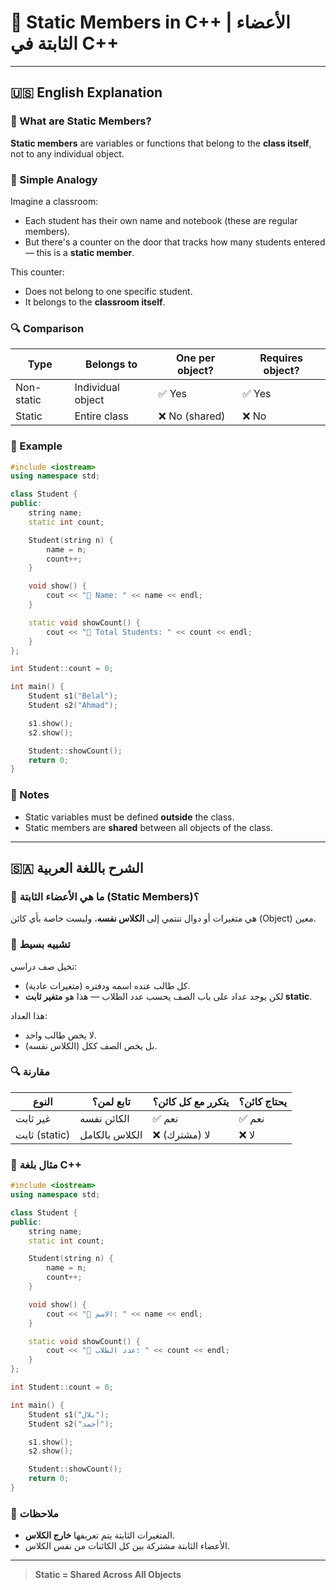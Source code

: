
# 🧲 Static Members in C++ | الأعضاء الثابتة في C++

---

## 🇺🇸 English Explanation

### 🧠 What are Static Members?

**Static members** are variables or functions that belong to the **class itself**, not to any individual object.

### 👦 Simple Analogy

Imagine a classroom:
- Each student has their own name and notebook (these are regular members).
- But there's a counter on the door that tracks how many students entered — this is a **static member**.

This counter:
- Does not belong to one specific student.
- It belongs to the **classroom itself**.

### 🔍 Comparison

| Type        | Belongs to        | One per object? | Requires object? |
|-------------|-------------------|------------------|------------------|
| Non-static  | Individual object | ✅ Yes           | ✅ Yes           |
| Static      | Entire class      | ❌ No (shared)   | ❌ No            |

### 🧰 Example

```cpp
#include <iostream>
using namespace std;

class Student {
public:
    string name;
    static int count;

    Student(string n) {
        name = n;
        count++;
    }

    void show() {
        cout << "👤 Name: " << name << endl;
    }

    static void showCount() {
        cout << "👥 Total Students: " << count << endl;
    }
};

int Student::count = 0;

int main() {
    Student s1("Belal");
    Student s2("Ahmad");

    s1.show();
    s2.show();

    Student::showCount();
    return 0;
}
```

### 📌 Notes

- Static variables must be defined **outside** the class.
- Static members are **shared** between all objects of the class.

---

## 🇸🇦 الشرح باللغة العربية

### 🧠 ما هي الأعضاء الثابتة (Static Members)؟

هي متغيرات أو دوال تنتمي إلى **الكلاس نفسه**، وليست خاصة بأي كائن (Object) معين.

### 👶 تشبيه بسيط

تخيل صف دراسي:
- كل طالب عنده اسمه ودفتره (متغيرات عادية).
- لكن يوجد عداد على باب الصف يحسب عدد الطلاب — هذا هو **متغير ثابت static**.

هذا العداد:
- لا يخص طالب واحد.
- بل يخص الصف ككل (الكلاس نفسه).

### 🔍 مقارنة

| النوع          | تابع لمن؟        | يتكرر مع كل كائن؟ | يحتاج كائن؟ |
|----------------|------------------|-------------------|-------------|
| غير ثابت       | الكائن نفسه       | ✅ نعم             | ✅ نعم        |
| ثابت (static)  | الكلاس بالكامل     | ❌ لا (مشترك)      | ❌ لا         |

### 🧰 مثال بلغة C++

```cpp
#include <iostream>
using namespace std;

class Student {
public:
    string name;
    static int count;

    Student(string n) {
        name = n;
        count++;
    }

    void show() {
        cout << "👤 الاسم: " << name << endl;
    }

    static void showCount() {
        cout << "👥 عدد الطلاب: " << count << endl;
    }
};

int Student::count = 0;

int main() {
    Student s1("بلال");
    Student s2("أحمد");

    s1.show();
    s2.show();

    Student::showCount();
    return 0;
}
```

### 📌 ملاحظات

- المتغيرات الثابتة يتم تعريفها **خارج الكلاس**.
- الأعضاء الثابتة مشتركة بين كل الكائنات من نفس الكلاس.

---

> **Static = Shared Across All Objects**
